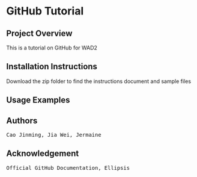 # GitHub Tutorial


## Project Overview
This is a tutorial on GitHub for WAD2

## Installation Instructions
Download the zip folder to find the instructions document and sample files

## Usage Examples

## Authors
<pre>Cao Jinming, Jia Wei, Jermaine</pre>

## Acknowledgement
<pre>Official GitHub Documentation, Ellipsis</pre>
